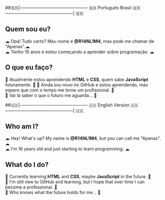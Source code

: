 ##:brazil:|────────────────────── 🇧🇷 Português Brasil 🇧🇷  ──────────────────────| :brazil:
## Quem sou eu?  
☁ Opa! Tudo certo? Meu nome é **@R14NL1M4**, mas pode me chamar de "Apenas".☁  
☁ Tenho 16 anos e estou começando a aprender sobre programação.             ☁  

## O que eu faço?  
🍃 Atualmente estou aprendendo **HTML** e **CSS**, quem sabe **JavaScript** futuramente.             🍃
🍃 Ainda sou novo no GitHub e estou aprendendo, mas espero que com o tempo me torne um profissional. 🍃  
🍃 Vai lá saber o que o futuro me aguarda...                                                         🍃

##:us:|────────────────────── 🇺🇸 English Version 🇺🇸 ──────────────────────| :us:  

## Who am I?  
☁ Hey! What's up? My name is **@R14NL1M4**, but you can call me "Apenas". ☁  
☁ I'm 16 years old and just starting to learn programming.                ☁  

## What do I do?  
🍃 Currently learning **HTML** and **CSS**, maybe **JavaScript** in the future.                 🍃  
🍃 I'm still new to GitHub and learning, but I hope that over time I can become a professional. 🍃  
🍃 Who knows what the future holds for me...                                                    🍃  
